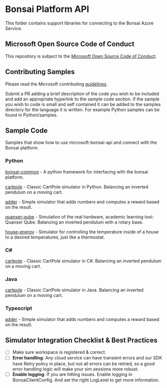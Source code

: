 # Bonsai Platform API

This folder contains support libraries for connecting to the Bonsai Azure Service.

## Microsoft Open Source Code of Conduct

This repository is subject to the [Microsoft Open Source Code of Conduct](https://opensource.microsoft.com/codeofconduct).

## Contributing Samples

Please read the Microsoft contributing [guidelines](CONTRIBUTING.md).

Submit a PR adding a brief description of the code you wish to be included and add an appropriate hyperlink to the sample code section. If the sample you wish to code is small and self contained it can be added to the samples directory for the language it is written. For example Python samples can be found in Python/samples.

## Sample Code

Samples that show how to use microsoft-bonsai-api and connect with the Bonsai platform.

### Python

[bonsai-common](https://github.com/microsoft/bonsai-common) - A python framework for interfacing with the bonsai platform.

[cartpole](https://github.com/microsoft/microsoft-bonsai-api/tree/main/Python/samples/cartpole) - Classic CartPole simulator in Python. Balancing an inverted pendulum on a moving cart.

[adder](https://github.com/microsoft/microsoft-bonsai-api/tree/main/Python/samples/adder) - Simple simulator that adds numbers and computes a reward based on the result.

[quanser-qube](https://github.com/microsoft/microsoft-bonsai-api/tree/main/Python/samples/quanser-qube) - Simulation of the real hardware, academic learning tool: Quanser Qube. Balancing an inverted pendulum with a rotary base. 

[house-energy](https://github.com/microsoft/microsoft-bonsai-api/tree/main/Python/samples/house-energy) - Simulator for controlling the temperature inside of a house to a desired temperatures, just like a thermostat.

### C#

[cartpole](https://github.com/microsoft/microsoft-bonsai-api/tree/main/CSharp/samples/Microsoft.Bonsai.Api.Samples.Cartpole) - Classic CartPole simulator in C#. Balancing an inverted pendulum on a moving cart.

### Java

[cartpole](https://github.com/microsoft/cartpole-java) - Classic CartPole simulator in Java. Balancing an inverted pendulum on a moving cart.

### Typescript

[adder](https://github.com/microsoft/microsoft-bonsai-api/tree/main/Typescript/samples/adder) - Simple simulator that adds numbers and computes a reward based on the result.

## Simulator Integration Checklist & Best Practices
- [ ] Make sure workspace is registered & correct.
- [ ] **Error handling**: Any cloud service can have transient errors and our SDK have Retry policy in place, but not all errors can be retried, so a good error handling logic will make your sim sessions more robust.
- [ ] **Enable logging**: If you are hitting issues. Enable logging in BonsaiClientConfig. And set the right LogLevel to get more information.
